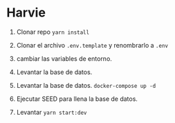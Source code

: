 
# Harvie

1. Clonar repo ```yarn install```

2. Clonar el archivo ```.env.template``` y renombrarlo a ```.env```

4. cambiar las variables de entorno.

5. Levantar la base de datos.

6. Levantar la base de datos.
```docker-compose up -d```

7. Ejecutar SEED para llena la base de datos.

8. Levantar ```yarn start:dev```




